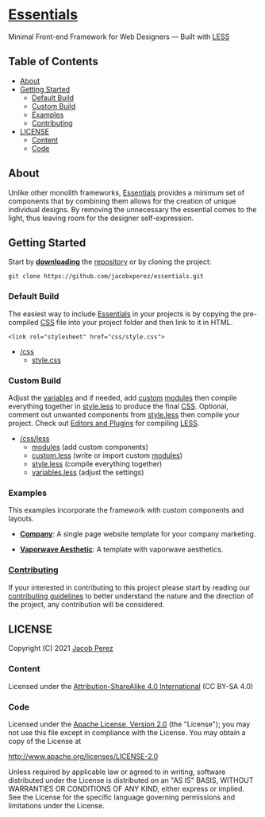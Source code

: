 # [Essentials](https://jacobxperez.github.io/essentials/)

Minimal Front-end Framework for Web Designers — Built with [LESS](http://lesscss.org/)

## Table of Contents

* [About](#about)
* [Getting Started](#getting-started)
    * [Default Build](#default-build)
    * [Custom Build](#custom-build)
    * [Examples](#examples)
    * [Contributing](#contributing)
* [LICENSE](#license)
    * [Content](#content)
    * [Code](#code)

## About

Unlike other monolith frameworks, [Essentials](https://jacobxperez.github.io/essentials/)
provides a minimum set of components that by combining them allows for the creation
of unique individual designs. By removing the unnecessary the essential comes to
the light, thus leaving room for the designer self-expression.

## Getting Started

Start by **[downloading](https://github.com/jacobxperez/essentials/archive/master.zip)** the [repository](https://github.com/jacobxperez/essentials) or by cloning the project:

    git clone https://github.com/jacobxperez/essentials.git

### Default Build

The easiest way to include [Essentials](https://jacobxperez.github.io/essentials/)
in your projects is by copying the pre-compiled
[CSS](https://github.com/jacobxperez/essentials/blob/master/css/style.css)
file into your project folder and then link to it in HTML.

    <link rel="stylesheet" href="css/style.css">

* [/css](https://github.com/jacobxperez/essentials/tree/master/css/less)
    * [style.css](https://github.com/jacobxperez/essentials/blob/master/css/style.css)

### Custom Build

Adjust the [variables](https://github.com/jacobxperez/essentials/blob/master/css/less/variables.less) and if needed, add [custom](https://github.com/jacobxperez/essentials/blob/master/css/less/custom.less) [modules](https://github.com/jacobxperez/essentials/tree/master/css/less/modules) then compile everything together in [style.less](https://github.com/jacobxperez/essentials/blob/master/css/less/style.less) to produce the final [CSS](https://github.com/jacobxperez/essentials/blob/master/css/style.css). Optional, comment out unwanted components from [style.less](https://github.com/jacobxperez/essentials/blob/master/css/less/style.less) then compile your project. Check out [Editors and Plugins](http://lesscss.org/tools/#editors-and-plugins) for compiling [LESS](http://lesscss.org/).

* [/css/less](https://github.com/jacobxperez/essentials/tree/master/css/less)
    * [modules](https://github.com/jacobxperez/essentials/tree/master/css/less/modules) (add custom components)
    * [custom.less](https://github.com/jacobxperez/essentials/blob/master/css/less/custom.less) (write or import custom [modules](https://github.com/jacobxperez/essentials/tree/master/css/less/modules))
    * [style.less](https://github.com/jacobxperez/essentials/blob/master/css/less/style.less) (compile everything together)
    * [variables.less](https://github.com/jacobxperez/essentials/blob/master/css/less/variables.less) (adjust the settings)

### Examples
This examples incorporate the framework with custom components and layouts.

* **[Company](https://github.com/jacobxperez/company)**:
A single page website template for your company marketing.

* **[Vaporwave Aesthetic](https://github.com/jacobxperez/vaporwave-aesthetic)**:
A template with vaporwave aesthetics.

### [Contributing](https://github.com/jacobxperez/essentials/blob/master/CONTRIBUTING.md)

If your interested in contributing to this project please start by reading our
[contributing guidelines](https://github.com/jacobxperez/essentials/blob/master/CONTRIBUTING.md)
to better understand the nature and the direction of the project, any contribution
will be considered.

## LICENSE

Copyright (C) 2021 [Jacob Perez](https://github.com/jacobxperez)

### Content

Licensed under the [Attribution-ShareAlike 4.0 International](https://creativecommons.org/licenses/by-sa/4.0/) (CC BY-SA 4.0) 

### Code

Licensed under the [Apache License, Version 2.0](http://www.apache.org/licenses/LICENSE-2.0) (the "License");
you may not use this file except in compliance with the License.
You may obtain a copy of the License at

http://www.apache.org/licenses/LICENSE-2.0

Unless required by applicable law or agreed to in writing, software
distributed under the License is distributed on an "AS IS" BASIS,
WITHOUT WARRANTIES OR CONDITIONS OF ANY KIND, either express or implied.
See the License for the specific language governing permissions and
limitations under the License.
